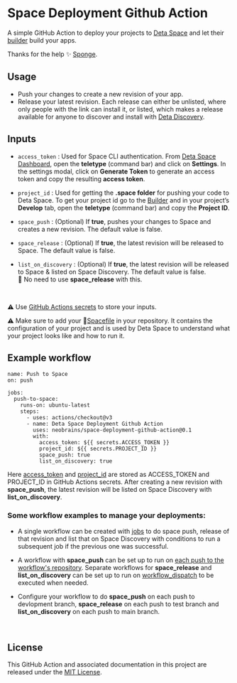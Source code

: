 # Space Deployment Github Action
A simple GitHub Action to deploy your projects to [Deta Space](https://alpha.deta.space/) and let their [builder](https://alpha.deta.space/docs/en/basics/projects#projects-in-builder) build your apps.

Thanks for the help ✨ [Sponge](https://github.com/rohanshiva).

## Usage
- Push your changes to create a new revision of your app.
- Release your latest revision. Each release can either be unlisted, where only people with the link can install it, or listed, which makes a release available for anyone to discover and install with [Deta Discovery](https://alpha.deta.space/discovery).

## Inputs
- `access_token` : Used for Space CLI authentication. From [Deta Space Dashboard](https://alpha.deta.space), open the **teletype** (command bar) and click on **Settings**. In the settings modal, click on **Generate Token** to generate an access token and copy the resulting **access token**.

- `project_id` : Used for getting the **.space folder** for pushing your code to Deta Space. To get your project id go to the [Builder](https://alpha.deta.space/builder) and in your project’s **Develop** tab, open the **teletype** (command bar) and copy the **Project ID**.

- `space_push` : (Optional) If **true**, pushes your changes to Space and creates a new revision. The default value is false.

- `space_release` : (Optional) If **true**, the latest revision will be released to Space. The default value is false.

- `list_on_discovery` : (Optional) If **true**, the latest revision will be released to Space & listed on Space Discovery. The default value is false.<br> 📌 No need to use **space_release** with this.

<br>

⚠️ Use [GitHub Actions secrets](https://docs.github.com/en/actions/security-guides/encrypted-secrets#creating-encrypted-secrets-for-a-repository) to store your inputs.

⚠️ Make sure to add your 📝[Spacefile](https://alpha.deta.space/docs/en/reference/spacefile) in your repository. It contains the configuration of your project and is used by Deta Space to understand what your project looks like and how to run it.

## Example workflow
```
name: Push to Space
on: push

jobs:
  push-to-space:
    runs-on: ubuntu-latest
    steps:
      - uses: actions/checkout@v3
      - name: Deta Space Deployment Github Action
        uses: neobrains/space-deployment-github-action@0.1
        with:
          access_token: ${{ secrets.ACCESS_TOKEN }}
          project_id: ${{ secrets.PROJECT_ID }}
          space_push: true
          list_on_discovery: true
```

Here [access_token](#access_token) and [project_id](#project_id) are stored as ACCESS_TOKEN and PROJECT_ID in GitHub Actions secrets. After creating a new revision with **space_push**, the latest revision will be listed on Space Discovery with **list_on_discovery**.

### Some workflow examples to manage your deployments:
- A single workflow can be created with [jobs](https://docs.github.com/en/actions/using-jobs/using-jobs-in-a-workflow#defining-prerequisite-jobs) to do space push, release of that revision and list that on Space Discovery with conditions to run a subsequent job if the previous one was successful.
- A workflow with **space_push** can be set up to run on [each push to the workflow's repository](https://docs.github.com/en/actions/using-workflows/events-that-trigger-workflows#push). Separate workflows for **space_release** and **list_on_discovery** can be set up to run on [workflow_dispatch](https://docs.github.com/en/actions/using-workflows/events-that-trigger-workflows#workflow_dispatch) to be executed when needed.

- Configure your workflow to do **space_push** on each push to devlopment branch, **space_release** on each push to test branch and **list_on_discovery** on each push to main branch.

<br>

## License
This GitHub Action and associated documentation in this project are released under the [MIT License](https://github.com/neobrains/space-deployment-github-action/blob/master/LICENSE).